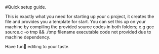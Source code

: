 #Quick setup guide.

This is exactly what you need for starting up your c project, it creates the file and provides you a template for start.
You can set this up on your machine by compiling the provided source codes in both folders; e.g gcc source.c -o tmp && ./tmp filename
executable code not provided due to machine dependency.

Have fun🤗 editing to your taste.
